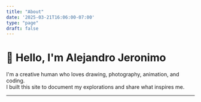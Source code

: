 ```yaml
---
title: "About"
date: '2025-03-21T16:06:00-07:00'
type: "page"
draft: false
---
```


# 👋 Hello, I'm Alejandro Jeronimo

I'm a creative human who loves drawing, photography, animation, and coding.  
I built this site to document my explorations and share what inspires me.

---
